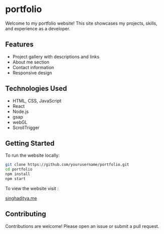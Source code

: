 # portfolio
Welcome to my portfolio website! This site showcases my projects, skills, and experience as a developer.

## Features

- Project gallery with descriptions and links
- About me section
- Contact information
- Responsive design

## Technologies Used

- HTML, CSS, JavaScript
- React
- Node.js
- gsap
- webGL
- ScrollTrigger

## Getting Started

To run the website locally:

```bash
git clone https://github.com/yourusername/portfolio.git
cd portfolio
npm install
npm start
```
To view the website visit :

[singhaditya.me](https://singhaditya.me/)

## Contributing

Contributions are welcome! Please open an issue or submit a pull request.
